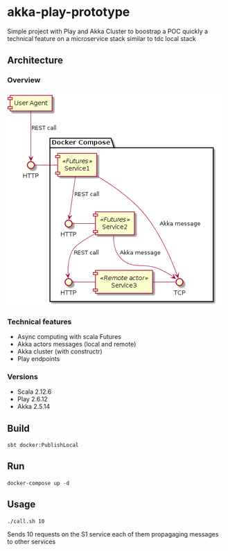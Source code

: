 # akka-play-prototype

Simple project with Play and Akka Cluster to boostrap a POC quickly a technical feature on a microservice stack similar to tdc local stack

## Architecture

### Overview
![architecture](doc/architecture.png)


### Technical features
 - Async computing with scala Futures
 - Akka actors messages (local and remote)
 - Akka cluster (with constructr)
 - Play endpoints


### Versions
 - Scala 2.12.6
 - Play 2.6.12
 - Akka 2.5.14

## Build
```
sbt docker:PublishLocal
```
## Run
```
docker-compose up -d
```

## Usage
```
./call.sh 10
```
Sends 10 requests on the S1 service each of them propagaging messages to other services